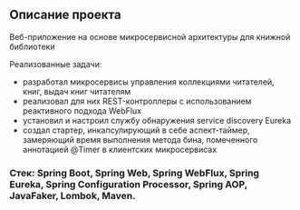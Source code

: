 ## Описание проекта

Веб-приложение на основе микросервисной архитектуры для книжной библиотеки

Реализованные задачи:
* разработал микросервисы управления коллекциями читателей, книг, выдач книг читателям
* реализовал для них REST-контроллеры с использованием реактивного подхода WebFlux
* установил и настроил службу обнаружения service discovery Eureka
* создал стартер, инкапсулирующий в себе аспект-таймер, замеряющий время выполнения метода бина, помеченного аннотацией @Timer в клиентских микросервисах

### Стек: Spring Boot, Spring Web, Spring WebFlux, Spring Eureka, Spring Configuration Processor, Spring AOP, JavaFaker, Lombok, Maven.